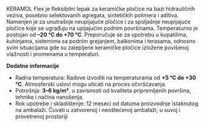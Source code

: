 KERAMOL Flex je fleksibilni lepak za keramičke pločice na bazi hidrauličnih veziva, posebno selektovanih agregata, sintetičkih polimera i aditiva. Namenjen je za unutrašnje neupijajuće pločice i za spoljašnje neupijajuće pločice koje se ugrađuju na upijajućim podnim površinama. Temperaturno je postojan od **–20 °C do +70 °C**. Preporučuje se za upotrebu u kupatilima, kuhinjama, sistemima sa podnim grejanjem, balkonima i terasama, odnosno svim situacijama gde su zalepljene keramičke pločice izložene povišenoj vlažnosti i promenama u temperaturi.

**Dodatne informacije**
- Radna temperatura: Radove izvoditi na temperaturama od **+5 °C do +30 °C**. Atmosferski uslovi mogu uticati na proces očvršćavanja.
- Potrošnja: **3–6 kg/m²**, u zavisnosti od kvaliteta pripremljenih površina, tehnike i načina nanošenja.
- Rok upotrebe i skladištenje: 12 meseci od datuma proizvodnje istaknutog na ambalaži. Čuvati u zatvorenoj i neoštećenoj ambalaži, u suvoj i provetrenoj prostoriji